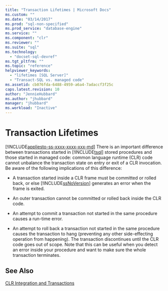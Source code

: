```yaml
---
title: "Transaction Lifetimes | Microsoft Docs"
ms.custom: ""
ms.date: "03/14/2017"
ms.prod: "sql-non-specified"
ms.prod_service: "database-engine"
ms.service: ""
ms.component: "clr"
ms.reviewer: ""
ms.suite: "sql"
ms.technology: 
  - "docset-sql-devref"
ms.tgt_pltfrm: ""
ms.topic: "reference"
helpviewer_keywords: 
  - "lifetimes [SQL Server]"
  - "Transact-SQL vs. managed code"
ms.assetid: cb076fda-6488-4959-a6a4-7adaccf3f25c
caps.latest.revision: 10
author: "JennieHubbard"
ms.author: "jhubbard"
manager: "jhubbard"
ms.workload: "Inactive"
---
```

# Transaction Lifetimes
[!INCLUDE[appliesto-ss-xxxx-xxxx-xxx-md](../../includes/appliesto-ss-xxxx-xxxx-xxx-md.md)]
  There is an important difference between transactions started in [!INCLUDE[tsql](../../includes/tsql-md.md)] stored procedures and those started in managed code: common language runtime (CLR) code cannot unbalance the transaction state on entry or exit of a CLR invocation. Be aware of the following implications of this difference:  
  
-   A transaction started inside a CLR frame must be committed or rolled back, or else [!INCLUDE[ssNoVersion](../../includes/ssnoversion-md.md)] generates an error when the frame is exited.  
  
-   An outer transaction cannot be committed or rolled back inside the CLR code.  
  
-   An attempt to commit a transaction not started in the same procedure causes a run-time error.  
  
-   An attempt to roll back a transaction not started in the same procedure causes the transaction to hang (preventing any other side-effecting operation from happening). The transaction discontinues until the CLR code goes out of scope. Note that this can be useful when you detect an error inside your procedure and want to make sure the whole transaction terminates.  
  
## See Also  
 [CLR Integration and Transactions](../../relational-databases/clr-integration-data-access-transactions/clr-integration-and-transactions.md)  
  
  
